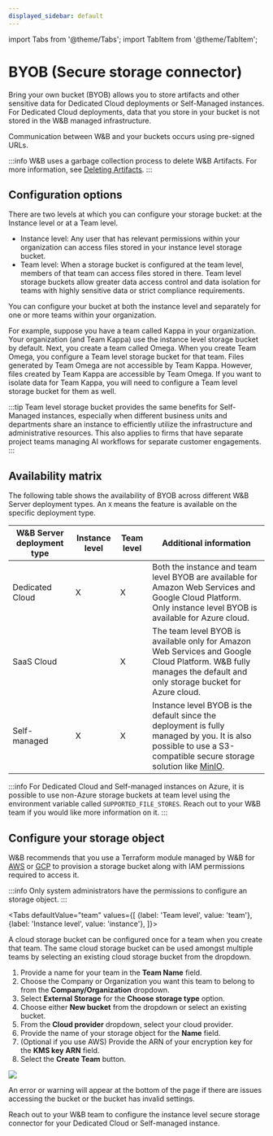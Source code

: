 ```yaml
---
displayed_sidebar: default
---
```

import Tabs from '@theme/Tabs';
import TabItem from '@theme/TabItem';


# BYOB (Secure storage connector)
Bring your own bucket (BYOB) allows you to store artifacts and other sensitive data for Dedicated Cloud deployments or Self-Managed instances. For Dedicated Cloud deployments, data that you store in your bucket is not stored in the W&B managed infrastructure.

Communication between W&B and your buckets occurs using pre-signed URLs.

:::info
W&B uses a garbage collection process to delete W&B Artifacts. For more information, see [Deleting Artifacts](../artifacts/delete-artifacts.md).
:::

## Configuration options
There are two levels at which you can configure your storage bucket: at the Instance level or at a Team level. 

- Instance level: Any user that has relevant permissions within your organization can access files stored in your instance level storage bucket.
- Team level:  When a storage bucket is configured at the team level, members of that team can access files stored in there.  Team level storage buckets allow greater data access control and data isolation for teams with highly sensitive data or strict compliance requirements.

You can configure your bucket at both the instance level and separately for one or more teams within your organization.

For example, suppose you have a team called Kappa in your organization. Your organization (and Team Kappa) use the instance level storage bucket by default. Next, you create a team called Omega. When you create Team Omega, you configure a Team level storage bucket for that team. Files generated by Team Omega are not accessible by Team Kappa. However, files created by Team Kappa are accessible by Team Omega. If you want to isolate data for Team Kappa, you will need to configure a Team level storage bucket for them as well.

:::tip
Team level storage bucket provides the same benefits for Self-Managed instances, especially when different business units and departments share an instance to efficiently utilize the infrastructure and administrative resources. This also applies to firms that have separate project teams managing AI workflows for separate customer engagements.
:::

## Availability matrix
The following table shows the availability of BYOB across different W&B Server deployment types. An `X` means the feature is available on the specific deployment type.

| W&B Server deployment type | Instance level | Team level | Additional information |
|----------------------------|--------------------|----------------|------------------------|
| Dedicated Cloud | X | X | Both the instance and team level BYOB are available for Amazon Web Services and Google Cloud Platform. Only instance level BYOB is available for Azure cloud. |
| SaaS Cloud | | X | The team level BYOB is available only for Amazon Web Services and Google Cloud Platform. W&B fully manages the default and only storage bucket for Azure cloud. |
| Self-managed | X | X | Instance level BYOB is the default since the deployment is fully managed by you. It is also possible to use a S3-compatible secure storage solution like [MinIO](https://github.com/minio/minio). |

:::info
For Dedicated Cloud and Self-managed instances on Azure, it is possible to use non-Azure storage buckets at team level using the environment variable called `SUPPORTED_FILE_STORES`. Reach out to your W&B team if you would like more information on it.
:::

## Configure your storage object

W&B recommends that you use a Terraform module managed by W&B for [AWS](https://github.com/wandb/terraform-aws-wandb/tree/main/modules/secure_storage_connector) or [GCP](https://github.com/wandb/terraform-google-wandb/tree/main/modules/secure_storage_connector) to provision a storage bucket along with IAM permissions required to access it.

:::info
Only system administrators have the permissions to configure an storage object.
:::

<Tabs
  defaultValue="team"
  values={[
    {label: 'Team level', value: 'team'},
    {label: 'Instance level', value: 'instance'},
  ]}>
  <TabItem value="team">

A cloud storage bucket can be configured once for a team when you create that team. The same cloud storage bucket can be used amongst multiple teams by selecting an existing cloud storage bucket from the dropdown. 

1. Provide a name for your team in the **Team Name** field. 
2. Choose the Company or Organization you want this team to belong to from the **Company/Organization** dropdown.  
3. Select **External Storage** for the **Choose storage type** option. 
4. Choose either **New bucket** from the dropdown or select an existing bucket. 
5. From the **Cloud provider** dropdown, select your cloud provider.
6. Provide the name of your storage object for the **Name** field.
7. (Optional if you use AWS) Provide the ARN of your encryption key for the **KMS key ARN** field. 
7. Select the **Create Team** button.

![](/images/hosting/prod_setup_secure_storage.png)

An error or warning will appear at the bottom of the page if there are issues accessing the bucket or the bucket has invalid settings.

  </TabItem>
  <TabItem value="instance">

Reach out to your W&B team to configure the instance level secure storage connector for your Dedicated Cloud or Self-managed instance.

  </TabItem>
</Tabs>


